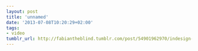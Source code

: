 ```yaml
---
layout: post
title: 'unnamed'
date: '2013-07-08T10:20:29+02:00'
tags:
- video
tumblr_url: http://fabiantheblind.tumblr.com/post/54901962970/indesign-blog-saz-unser-lieblingsprogramm-bietet
---
```

